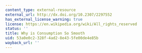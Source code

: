 ```yaml
---
content_type: external-resource
external_url: http://dx.doi.org/10.2307/2297552
has_external_license_warning: true
license: https://en.wikipedia.org/wiki/All_rights_reserved
status: ''
title: Why is Consumption So Smooth
uid: 53a0e0c2-328f-4ad2-8e43-5fe00de4e85b
wayback_url: ''
---
```


